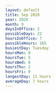 ```yaml
---
layout: default
title: Sep 2020
year: 2020
month: 9
daysInOffice: 2
possibleDays: 22
hoursInOffice: 7
possibleHours: 165
busiestDay: Tuesday
hoursMon: 0
hoursTue: 5
hoursWed: 0
hoursThu: 2
hoursFri: 0
longestDay: 11 hours
averageDay: 7 hours
---
```

